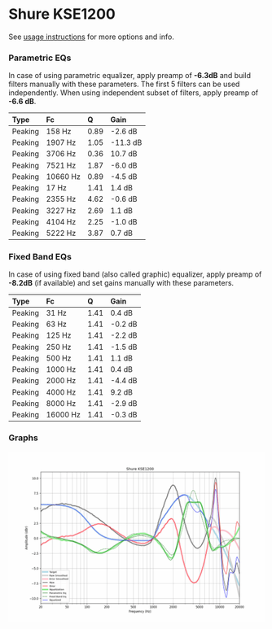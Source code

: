 # Shure KSE1200
See [usage instructions](https://github.com/jaakkopasanen/AutoEq#usage) for more options and info.

### Parametric EQs
In case of using parametric equalizer, apply preamp of **-6.3dB** and build filters manually
with these parameters. The first 5 filters can be used independently.
When using independent subset of filters, apply preamp of **-6.6 dB**.

| Type    | Fc       |    Q | Gain     |
|:--------|:---------|:-----|:---------|
| Peaking | 158 Hz   | 0.89 | -2.6 dB  |
| Peaking | 1907 Hz  | 1.05 | -11.3 dB |
| Peaking | 3706 Hz  | 0.36 | 10.7 dB  |
| Peaking | 7521 Hz  | 1.87 | -6.0 dB  |
| Peaking | 10660 Hz | 0.89 | -4.5 dB  |
| Peaking | 17 Hz    | 1.41 | 1.4 dB   |
| Peaking | 2355 Hz  | 4.62 | -0.6 dB  |
| Peaking | 3227 Hz  | 2.69 | 1.1 dB   |
| Peaking | 4104 Hz  | 2.25 | -1.0 dB  |
| Peaking | 5222 Hz  | 3.87 | 0.7 dB   |

### Fixed Band EQs
In case of using fixed band (also called graphic) equalizer, apply preamp of **-8.2dB**
(if available) and set gains manually with these parameters.

| Type    | Fc       |    Q | Gain    |
|:--------|:---------|:-----|:--------|
| Peaking | 31 Hz    | 1.41 | 0.4 dB  |
| Peaking | 63 Hz    | 1.41 | -0.2 dB |
| Peaking | 125 Hz   | 1.41 | -2.2 dB |
| Peaking | 250 Hz   | 1.41 | -1.5 dB |
| Peaking | 500 Hz   | 1.41 | 1.1 dB  |
| Peaking | 1000 Hz  | 1.41 | 0.4 dB  |
| Peaking | 2000 Hz  | 1.41 | -4.4 dB |
| Peaking | 4000 Hz  | 1.41 | 9.2 dB  |
| Peaking | 8000 Hz  | 1.41 | -2.9 dB |
| Peaking | 16000 Hz | 1.41 | -0.3 dB |

### Graphs
![](./Shure%20KSE1200.png)